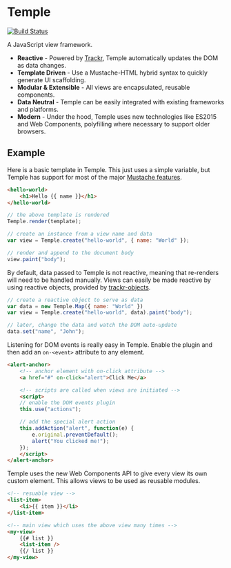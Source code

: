 # Temple
[![Build Status](https://travis-ci.org/BeneathTheInk/Temple.svg?branch=master)](https://travis-ci.org/BeneathTheInk/Temple)

A JavaScript view framework.

* __Reactive__ - Powered by [Trackr](https://github.com/beneaththeink/trackr), Temple automatically updates the DOM as data changes.
* __Template Driven__ - Use a Mustache-HTML hybrid syntax to quickly generate UI scaffolding.
* __Modular & Extensible__ - All views are encapsulated, reusable components.
* __Data Neutral__ - Temple can be easily integrated with existing frameworks and platforms.
* __Modern__ - Under the hood, Temple uses new technologies like ES2015 and Web Components, polyfilling where necessary to support older browsers.

## Example

Here is a basic template in Temple. This just uses a simple variable, but Temple has support for most of the major [Mustache features](http://mustache.github.io/mustache.5.html).

```html
<hello-world>
    <h1>Hello {{ name }}</h1>
</hello-world>
```

```js
// the above template is rendered
Temple.render(template);

// create an instance from a view name and data
var view = Temple.create("hello-world", { name: "World" });

// render and append to the document body
view.paint("body");
```

By default, data passed to Temple is not reactive, meaning that re-renders will need to be handled manually. Views can easily be made reactive by using reactive objects, provided by [trackr-objects](http://ghub.io/trackr-objects).

```js
// create a reactive object to serve as data
var data = new Temple.Map({ name: "World" })
var view = Temple.create("hello-world", data).paint("body");

// later, change the data and watch the DOM auto-update
data.set("name", "John");
```

Listening for DOM events is really easy in Temple. Enable the plugin and then add an `on-<event>` attribute to any element.

```html
<alert-anchor>
    <!-- anchor element with on-click attribute -->
    <a href="#" on-click="alert">Click Me</a>

    <!-- scripts are called when views are initiated -->
    <script>
    // enable the DOM events plugin
    this.use("actions");

    // add the special alert action
    this.addAction("alert", function(e) {
        e.original.preventDefault();
        alert("You clicked me!");
    });
    </script>
</alert-anchor>
```

Temple uses the new Web Components API to give every view its own custom element. This allows views to be used as reusable modules.

```html
<!-- resuable view -->
<list-item>
    <li>{{ item }}</li>
</list-item>

<!-- main view which uses the above view many times -->
<my-view>
    {{# list }}
    <list-item />
    {{/ list }}
</my-view>
```
